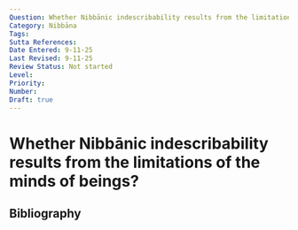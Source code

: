 ```yaml
---
Question: Whether Nibbānic indescribability results from the limitations of the minds of beings?
Category: Nibbāna
Tags: 
Sutta References: 
Date Entered: 9-11-25
Last Revised: 9-11-25
Review Status: Not started
Level: 
Priority: 
Number: 
Draft: true
---
```


# Whether Nibbānic indescribability results from the limitations of the minds of beings?

## Bibliography

<!-- 

Notes:



-->